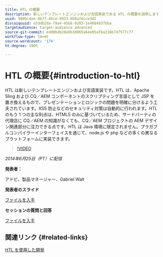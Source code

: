 ```yaml
---
title: HTL の概要
description: 新しいテンプレートエンジンおよび言語実装である HTL の概要を説明します。HTL は、Apache Sling および CQ／AEM コンポーネントのスクリプティング言語として JSP を置き換えるもので、プレゼンテーションとロジックの問題を明確に分けるよう工夫されています。
uuid: 980bc4ee-8b7f-4bce-9933-8b8af4cce3d2
discoiquuid: e53db2da-f9a4-45b8-9203-1e4084937bba
targetaudience: target-audience advanced
source-git-commit: edd0bdb28a9b3d065a64a95af6a216b747577c77
workflow-type: tm+mt
source-wordcount: '174'
ht-degree: 100%

---
```


# HTL の概要{#introduction-to-htl}

HTL は新しいテンプレートエンジンおよび言語実装です。HTL は、Apache Sling および CQ／AEM コンポーネントのスクリプティング言語として JSP を置き換えるもので、プレゼンテーションとロジックの問題を明確に分けるよう工夫されています。XSS 防止などのセキュリティ対策は自動的に行われます。HTL のもう 1 つの主な利点は、HTML5 のみに基づいているため、サードパーティの代理店に CQ／AEM の知識がなくても、CQ／AEM プロジェクトの AEM デザイン関連部分に注力できる点です。HTL は Java 環境に限定されません。プラガブルコンパイラーインターフェイスを通じて、node.js や php などの多くの異なるプラットフォームに実装できます。

>[!VIDEO](https://video.tv.adobe.com/v/19504/?quality=9)

*2014年6月25日（PT）に配信*

**発表者：**

アドビ、製品マネージャー、Gabriel Walt

**発表者のスライド**

[ファイルを入手](assets/sightly-component-development.pdf)

**セッションの質問と回答**

[ファイルを入手](assets/introduction-to-sightly-q-as.pdf)

## 関連リンク {#related-links}

[HTL を使用した開発](https://docs.adobe.com/docs/en/htl/overview.html?wcmmode=disabled)

<!--
[Get back to the Overview](https://helpx.adobe.com/experience-manager/kt/eseminars/gems/aem-index.html)
-->
